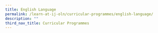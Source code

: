 ```yaml
---
title: English Language
permalink: /learn-at-ij-oln/curricular-programmes/english-language/
description: ""
third_nav_title: Curricular Programmes
---
```

